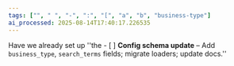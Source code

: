 ```yaml
---
tags: ["", " ", "-", ":", "[", "a", "b", "business-type"]
ai_processed: 2025-08-14T17:40:17.226535
---
```

Have we already set up ''the - [ ] **Config schema update** – Add `business_type`, `search_terms` fields; migrate loaders; update docs.''